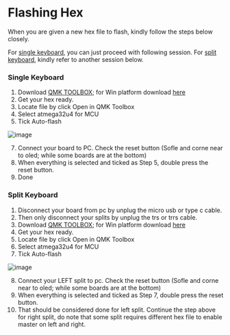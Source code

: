# Flashing Hex

When you are given a new hex file to flash, kindly follow the steps below closely. 

For [single keyboard](https://github.com/superxc3/xcmkb/blob/main/list%20of%20guide/flashing%20hex.md#single-keyboard), you can just proceed with following session. 
For [split keyboard](https://github.com/superxc3/xcmkb/blob/main/list%20of%20guide/flashing%20hex.md#split-keyboard), kindly refer to another session below. 

### Single Keyboard
1. Download [QMK TOOLBOX](https://github.com/qmk/qmk_toolbox/releases); for Win platform download [here](https://github.com/qmk/qmk_toolbox/releases/download/0.1.1/qmk_toolbox.exe)
2. Get your hex ready. 
3. Locate file by click Open in QMK Toolbox
4. Select atmega32u4 for MCU
5. Tick Auto-flash

![image](https://user-images.githubusercontent.com/79617315/151154592-66fd339c-c9e2-426d-813c-5745424c3f6c.png)

7. Connect your board to PC. Check the reset button (Sofle and corne near to oled; while some boards are at the bottom)
8. When everything is selected and ticked as Step 5, double press the reset button. 
9. Done


### Split Keyboard
1. Disconnect your board from pc by unplug the micro usb or type c cable. 
2. Then only disconnect your splits by unplug the trs or trrs cable. 
3. Download [QMK TOOLBOX](https://github.com/qmk/qmk_toolbox/releases); for Win platform download [here](https://github.com/qmk/qmk_toolbox/releases/download/0.1.1/qmk_toolbox.exe)
4. Get your hex ready. 
5. Locate file by click Open in QMK Toolbox
6. Select atmega32u4 for MCU
7. Tick Auto-flash

![image](https://user-images.githubusercontent.com/79617315/151154592-66fd339c-c9e2-426d-813c-5745424c3f6c.png)

8. Connect your LEFT split to pc. Check the reset button (Sofle and corne near to oled; while some boards are at the bottom)
9. When everything is selected and ticked as Step 7, double press the reset button. 
10. That should be considered done for left split. Continue the step above for right split, do note that some split requires different hex file to enable master on left and right.
